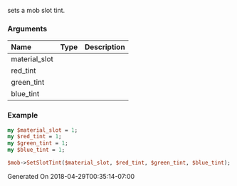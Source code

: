 sets a mob slot tint.
### Arguments
**Name**|**Type**|**Description**
:---|:---|:---
material_slot||
red_tint||
green_tint||
blue_tint||

### Example

```perl
my $material_slot = 1;
my $red_tint = 1;
my $green_tint = 1;
my $blue_tint = 1;

$mob->SetSlotTint($material_slot, $red_tint, $green_tint, $blue_tint); # Returns void
```


Generated On 2018-04-29T00:35:14-07:00
